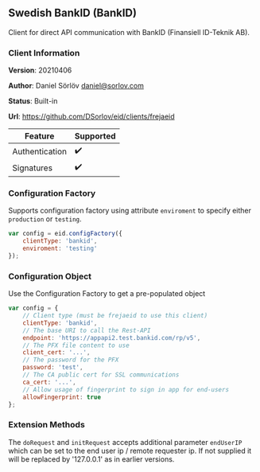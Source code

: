 ## Swedish BankID (BankID)

Client for direct API communication with BankID (Finansiell ID-Teknik AB).

### Client Information

**Version**: 20210406

**Author**: Daniel Sörlöv <daniel@sorlov.com>

**Status**: Built-in

**Url**: https://github.com/DSorlov/eid/clients/frejaeid

| Feature | Supported |
| --- | --- |
| Authentication | :heavy_check_mark: |
| Signatures | :heavy_check_mark: |

### Configuration Factory

Supports configuration factory using attribute `enviroment` to specify either `production` or `testing`.

```javascript
var config = eid.configFactory({
    clientType: 'bankid',
    enviroment: 'testing'
});
```

### Configuration Object

Use the Configuration Factory to get a pre-populated object

```javascript
var config = {
    // Client type (must be frejaeid to use this client)
    clientType: 'bankid',
    // The base URI to call the Rest-API
    endpoint: 'https://appapi2.test.bankid.com/rp/v5',
    // The PFX file content to use
    client_cert: '...',
    // The password for the PFX
    password: 'test',
    // The CA public cert for SSL communications
    ca_cert: '...',
    // Allow usage of fingerprint to sign in app for end-users
    allowFingerprint: true
};
```

### Extension Methods

The `doRequest` and `initRequest` accepts additional parameter `endUserIP` which can be set to the end user ip / remote requester ip. If not supplied it will be replaced by '127.0.0.1' as in earlier versions.